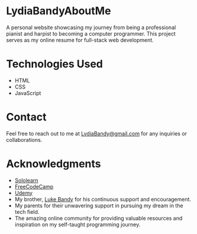 # LydiaBandyAboutMe

A personal website showcasing my journey from being a professional pianist and harpist to becoming a computer programmer. This project serves as my online resume for full-stack web development.

# Technologies Used

- HTML
- CSS
- JavaScript

# Contact

Feel free to reach out to me at [LydiaBandy@gmail.com](mailto:LydiaBandy@gmail.com) for any inquiries or collaborations.

# Acknowledgments

- [Sololearn](https://www.sololearn.com/)
- [FreeCodeCamp](https://www.freecodecamp.org/)
- [Udemy](https://www.udemy.com/)
- My brother, [Luke Bandy](https://www.linkedin.com/in/lukebandy/) for his continuous support and encouragement.
- My parents for their unwavering support in pursuing my dream in the tech field.
- The amazing online community for providing valuable resources and inspiration on my self-taught programming journey.

